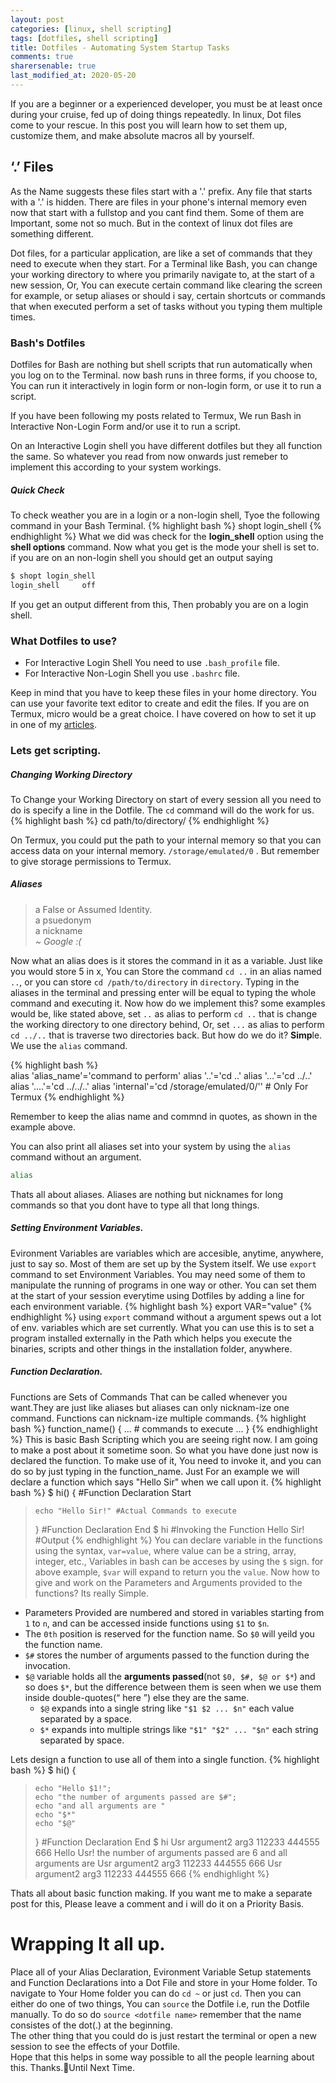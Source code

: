 ```yaml
---
layout: post
categories: [linux, shell scripting]
tags: [dotfiles, shell scripting]
title: Dotfiles - Automating System Startup Tasks
comments: true
sharersenable: true
last_modified_at: 2020-05-20
---
```


If you are a beginner or a experienced developer, you must be at least once during your cruise, fed up of doing things repeatedly. In linux, Dot files come to your rescue. In this post you will learn how to set them up, customize them, and make absolute macros all by yourself.

## ‘.’ Files
As the Name suggests these files start with a '.' prefix. Any file that starts with a '.' is hidden. There are files in your phone's internal memory even now that start with a fullstop and you cant find them. Some of them are Important, some not so much. But in the context of linux dot files are something different.

Dot files, for a particular application, are like a set of commands that they need to execute when they start. For a Terminal like Bash, you can change your working directory to where you primarily navigate to, at the start of a new session, Or, You can execute certain command like clearing the screen for example, or setup aliases or should i say, certain shortcuts or commands that when executed perform a set of tasks without you typing them multiple times. 

### Bash's Dotfiles
Dotfiles for Bash are nothing but shell scripts that run automatically when you log on to the Terminal. now bash runs in three forms, if you choose to, You can run it interactively in login form or non-login form, or use it to run a script. 

<p class="message orange">If you have been following my posts related to Termux, We run Bash in Interactive Non-Login Form and/or use it to run a script.</p>

On an Interactive Login shell you have different dotfiles but they all function the same. So whatever you read from now onwards just remeber to implement this according to your system workings.

##### Quick Check
To check weather you are in a login or a non-login shell, Tyoe the following command in your Bash Terminal.
{% highlight bash %}
shopt login_shell
{% endhighlight %}
What we did was check for the **login_shell** option using the **shell options** command. 
Now what you get is the mode your shell is set to. if you are on an non-login shell you should get an output saying
```bash
$ shopt login_shell
login_shell     off
```
If you get an output different from this, Then probably you are on a login shell.

### What Dotfiles to use?
* For Interactive Login Shell You need to use `.bash_profile` file.
* For Interactive Non-Login Shell you use `.bashrc` file.

Keep in mind that you have to keep these files in your home directory. You can use your favorite text editor to create and edit the files. If you are on Termux, micro would be a great choice. I have covered on how to set it up in one of my [articles](/termux/evolution-in-psuedo-IDE.html).
   
### Lets get scripting.
##### Changing Working Directory
To Change your Working Directory on start of every session all you need to do is specify a line in the Dotfile. The `cd` command will do the work for us. 
{% highlight bash %}
cd path/to/directory/
{% endhighlight %}

On Termux, you could put the path to your internal memory so that you can access data on your internal memory. `/storage/emulated/0` . But remember to give storage permissions to Termux. 

##### Aliases
> a False or Assumed Identity.  
> a psuedonym  
> a nickname   
> <cite>~ Google :( </cite>   

Now what an alias does is it stores the command in it as a variable. Just like you would store 5 in x, You can Store the command `cd ..` in an alias named `..`, or you can store `cd /path/to/directory` in `directory`. Typing in the aliases in the terminal and pressing enter will be equal to typing the whole command and executing it. Now how do we implement this? some examples would be, like stated above, set `..` as alias to perform `cd ..` that is change the working directory to one directory behind, Or, set `...` as alias to perform `cd ../..` that is traverse two directories back. But how do we do it? **Simp**le. We use the `alias` command.

{% highlight bash %}                 
alias 'alias_name'='command to perform'
alias '..'='cd ..'
alias '...'='cd ../..'
alias '....'='cd ../../..'
alias 'internal'='cd /storage/emulated/0/'' # Only For Termux
{% endhighlight %}

Remember to  keep the alias name and commnd in quotes, as shown in the example above.

You can also print all aliases set into your system by using the `alias` command without an argument.
```bash
alias
```

Thats all about aliases. Aliases are nothing but nicknames for long commands so that you dont have to type all that long things.

##### Setting Environment Variables.
Evironment Variables are variables which are accesible, anytime, anywhere, just to say so. Most of them are set up by the System itself. We use `export` command to set Environment Variables. You may need some of them to manipulate the running of programs in one way or other. You can set them at the start of your session everytime using Dotfiles by adding a line for each environment variable.
{% highlight bash %}
export VAR="value"
{% endhighlight %}
using `export` command without a argument spews out a lot of env. variables which are set currently. What you can use this is to set a program installed externally in the Path which helps you execute the binaries, scripts and other things in the installation folder, anywhere.

##### Function Declaration.
Functions are Sets of Commands That can be called whenever you want.They are just like aliases but aliases can only nicknam-ize one command. Functions can nicknam-ize multiple commands.
{% highlight bash %}
function_name() {
	...
	# commands to execute
	...
}
{% endhighlight %}
This is basic Bash Scripting which you are seeing right now. I am going to make a post about it sometime soon. So what you have done just now is declared the function. To make use of it, You need to invoke it, and you can do so by just typing in the function_name.
Just For an example we will declare a function which says "Hello Sir" when we call upon it.
{% highlight bash %}
$ hi() { #Function Declaration Start
>     echo "Hello Sir!" #Actual Commands to execute
> } #Function Declaration End
$ hi #Invoking the Function
Hello Sir!  #Output
{% endhighlight %}
You can declare variable in the functions using the syntax, `var=value`, where value can be a string, array, integer, etc., Variables in bash can be acceses by using the `$` sign. for above example, `$var` will expand to return you the `value`.
Now how to give and work on the Parameters and Arguments provided to the functions? Its really Simple.   
* Parameters Provided are numbered and stored in variables starting from `1` to `n`, and can be accessed inside functions using `$1` to `$n`. 
* The `0th` position is reserved for the function name. So `$0` will yeild you the function name. 
* `$#` stores the number of arguments passed to the function during the invocation. 
* `$@` variable holds all the **arguments passed**(not `$0, $#, $@ or $*`) and so does `$*`, but the difference between them is seen when we use them inside double-quotes(“ here ”) else they are the same.
	* `$@` expands into a single string like `"$1 $2 ... $n"` each value separated by a space.
	* `$*` expands into multiple strings like `"$1" "$2" ... "$n"` each string separated by space.

Lets design a function to use all of them into a single function.
{% highlight bash %}
$ hi() { 
>     echo "Hello $1!";
> 	  echo "the number of arguments passed are $#";
> 	  echo "and all arguments are "
> 	  echo "$*"
> 	  echo "$@"
> } #Function Declaration End
$ hi Usr argument2 arg3 112233 444555 666
Hello Usr!
the number of arguments passed are 6
and all arguments are
Usr argument2 arg3 112233 444555 666
Usr argument2 arg3 112233 444555 666
{% endhighlight %}

Thats all about basic function making. If you want me to make a separate post for this, Please leave a comment and i will do it on a Priority Basis.

# Wrapping It all up.
Place all of your Alias Declaration, Evironment Variable Setup statements and Function Declarations into a Dot File and store in your Home folder. To navigate to Your Home folder you can do `cd ~` or just `cd`. Then you can either do one of two things, You can `source` the Dotfile i.e, run the Dotfile manually. To do so do `source <dotfile name>` remember that the name consistes of the dot(.) at the beginning.   
The other thing that you could do is just restart the terminal or open a new session to see the effects of your Dotfile.   
Hope that this helps in some way possible to all the people learning about this. Thanks.👋Until Next Time. 